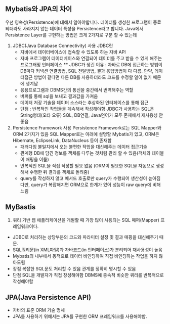 ## Mybatis와 JPA의 차이
우선 영속성(Persistence)에 대해서 알아야합니다.
데이터를 생성한 프로그램이 종료되더라도 사라지지 않는 데이터 특성을 Persistence라고 합니다.
Java에서 Persistence Layer를 구현하는 방법은 크게 2가지로 구분 할 수 있는데
1. JDBC(Java Database Connectivity) 사용
    JDBC란
    - 자바에서 데이터베이스에 접속할 수 있도록 하는 자바 API
    - 자바 프로그램이 데이터베이스와 연결되어 데이터를 주고 받을 수 있게 해주는 프로그래밍 인터페이스
    ** JDBC가 생긴 이유 : 자바로 DB에 접근하는 방법이 DB마다 커넥션 연결방법, SQL 전달방법, 결과 응답방법이 다 다름.
    만약, 데이터접근 방법이 같다면 다른 DB를 사용하더라도 코드를 수정할 일이 없기 때문에 생겨남
    - 응용프로그램과 DBMS간의 통신을 중간에서 번역해주는 역할
    - 버퍼를 통해 sql을 보내고 결과값을 가져옴
    - 데이터 저장 기술을 데이터 소스라는 추상화된 인터페이스를 통해 접근
    - 단점 : 반복적인 작업들을 계속해서 작성해야함
             JDBC가 사용하는 SQL은 String형태(오타 오류)
             SQL, DB연결, Java언어가 모두 존재해서 재사용성 안좋음
2. Persistence Framework 사용
    Persistence Framework로는 SQL Mapper와 ORM 2가지가 있음
    SQL Mapper로는 아래에 설명할 Mybatis가 있고,
    ORM은 Hibernate, EclipseLink, DataNucleus 등이 존재함
     - 패러다임 불일치에서 오는 불편한 작업을 대신해주는 데이터 접근기술
     - 관계형 DB에 담긴 정보를 객체를 다루는 것처럼 관리 할 수 있음(객체와 테이블이 매핑을 이룸)
     - 반복적인 SQL을 직접 작성할 필요 없음 (ORM이 필요한 SQL을 자동으로 생성해서 수행한 뒤 결과를 객체로 돌려줌)
     - query를 작성하지 않고 메서드 호출로만 query가 수행되어 생산성이 높아짐 다만, query가 복잡해지면 ORM으로 한계가 있어 성능이 raw query에 비해 느림


## MyBastis
1. 쿼리 기반 웹 애플리케이션을 개발할 때 가장 많이 사용되는 SQL 매퍼(Mapper) 프레임워크이다. 
- JDBC로 처리하는 상당부분의 코드와 파라미터 설정 및 결과 매핑을 대신해주기 때문.
- SQL쿼리문(in XML파일)과 자바코드(in 인터페이스)가 분리되어 재사용성이 높음
- Mybatis의 내부에서 동적으로 데이터 바인딩하여 직접 바인딩하는 작업을 하지 않아도됨
- 장점
    복잡한 SQL문도 처리할 수 있음
    관계를 정확히 명시할 수 있음
- 단점
    SQL을 개발자가 직접 장성해야함
    DBMS에 종속적
    비슷한 쿼리를 반복적으로 작성해야함

## JPA(Java Persistence API)
- 자바의 표준 ORM 기술 명세
- JPA를 사용하기 위해서는 JPA를 구현한 ORM 프레임워크를 사용해야함.